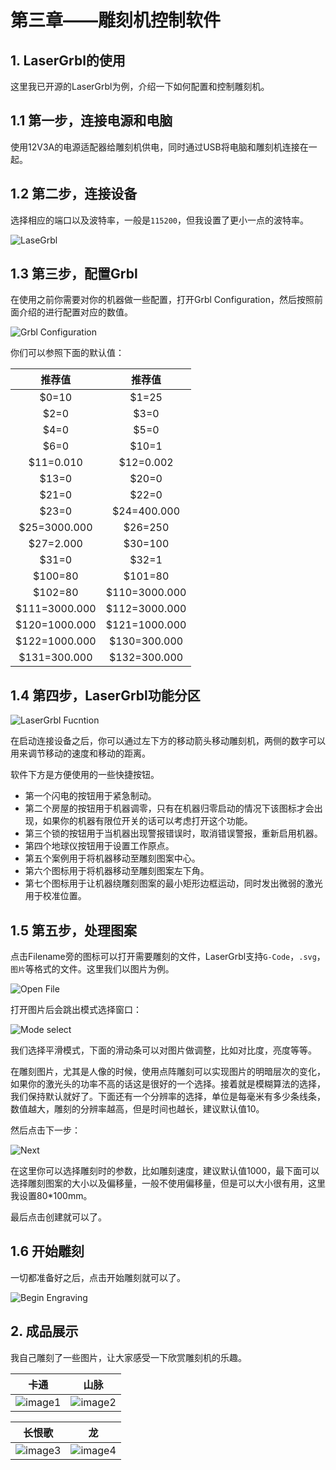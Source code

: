 # 第三章——雕刻机控制软件

## 1. LaserGrbl的使用

这里我已开源的LaserGrbl为例，介绍一下如何配置和控制雕刻机。

## 1.1 第一步，连接电源和电脑

使用12V3A的电源适配器给雕刻机供电，同时通过USB将电脑和雕刻机连接在一起。

## 1.2 第二步，连接设备

选择相应的端口以及波特率，一般是`115200`，但我设置了更小一点的波特率。

![LaseGrbl](Images/3-1.png)

## 1.3 第三步，配置Grbl

在使用之前你需要对你的机器做一些配置，打开Grbl Configuration，然后按照前面介绍的进行配置对应的数值。

![Grbl Configuration](Images/3-2.png)

你们可以参照下面的默认值：

|    推荐值     |    推荐值     |
| :-----------: | :-----------: |
|     $0=10     |     $1=25     |
|     $2=0      |     $3=0      |
|     $4=0      |     $5=0      |
|     $6=0      |     $10=1     |
|   $11=0.010   |   $12=0.002   |
|     $13=0     |     $20=0     |
|     $21=0     |     $22=0     |
|     $23=0     |  $24=400.000  |
| $25=3000.000  |    $26=250    |
|   $27=2.000   |    $30=100    |
|     $31=0     |     $32=1     |
|    $100=80    |    $101=80    |
|    $102=80    | $110=3000.000 |
| $111=3000.000 | $112=3000.000 |
| $120=1000.000 | $121=1000.000 |
| $122=1000.000 | $130=300.000  |
| $131=300.000  | $132=300.000  |

## 1.4 第四步，LaserGrbl功能分区

![LaserGrbl Fucntion](Images/3-3.png)

在启动连接设备之后，你可以通过左下方的移动箭头移动雕刻机，两侧的数字可以用来调节移动的速度和移动的距离。

软件下方是方便使用的一些快捷按钮。

- 第一个闪电的按钮用于紧急制动。
- 第二个房屋的按钮用于机器调零，只有在机器归零启动的情况下该图标才会出现，如果你的机器有限位开关的话可以考虑打开这个功能。
- 第三个锁的按钮用于当机器出现警报错误时，取消错误警报，重新启用机器。
- 第四个地球仪按钮用于设置工作原点。
- 第五个案例用于将机器移动至雕刻图案中心。
- 第六个图标用于将机器移动至雕刻图案左下角。
- 第七个图标用于让机器绕雕刻图案的最小矩形边框运动，同时发出微弱的激光用于校准位置。

## 1.5 第五步，处理图案

点击Filename旁的图标可以打开需要雕刻的文件，LaserGrbl支持`G-Code`，`.svg`，`图片`等格式的文件。这里我们以图片为例。

![Open File](Images/3-4.png)

打开图片后会跳出模式选择窗口：

![Mode select](Images/3-5.png)

我们选择平滑模式，下面的滑动条可以对图片做调整，比如对比度，亮度等等。

在雕刻图片，尤其是人像的时候，使用点阵雕刻可以实现图片的明暗层次的变化，如果你的激光头的功率不高的话这是很好的一个选择。接着就是模糊算法的选择，我们保持默认就好了。下面还有一个分辨率的选择，单位是每毫米有多少条线条，数值越大，雕刻的分辨率越高，但是时间也越长，建议默认值10。

然后点击下一步：

![Next](Images/3-6.png)

在这里你可以选择雕刻时的参数，比如雕刻速度，建议默认值1000，最下面可以选择雕刻图案的大小以及偏移量，一般不使用偏移量，但是可以大小很有用，这里我设置80*100mm。

最后点击创建就可以了。

## 1.6 开始雕刻

一切都准备好之后，点击开始雕刻就可以了。

![Begin Engraving](Images/3-7.png)

## 2. 成品展示

我自己雕刻了一些图片，让大家感受一下欣赏雕刻机的乐趣。

|           卡通            |           山脉            |
| :-----------------------: | :-----------------------: |
| ![image1](Images/3-8.png) | ![image2](Images/3-9.png) |

|           长恨歌           |             龙             |
| :------------------------: | :------------------------: |
| ![image3](Images/3-10.png) | ![image4](Images/3-11.png) |
